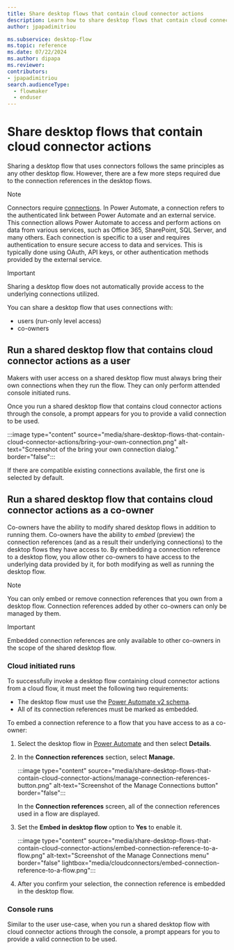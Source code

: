 ```yaml
---
title: Share desktop flows that contain cloud connector actions
description: Learn how to share desktop flows that contain cloud connector actions.
author: jpapadimitriou

ms.subservice: desktop-flow
ms.topic: reference
ms.date: 07/22/2024
ms.author: dipapa
ms.reviewer: 
contributors:
- jpapadimitriou
search.audienceType: 
  - flowmaker
  - enduser
---
```


# Share desktop flows that contain cloud connector actions

Sharing a desktop flow that uses connectors follows the same principles as any other desktop flow. However, there are a few more steps required due to the connection references in the desktop flows.

> [!NOTE]
> Connectors require [connections](https://learn.microsoft.com/power-automate/add-manage-connections). In Power Automate, a connection refers to the authenticated link between Power Automate and an external service. This connection allows Power Automate to access and perform actions on data from various services, such as Office 365, SharePoint, SQL Server, and many others. Each connection is specific to a user and requires authentication to ensure secure access to data and services. This is typically done using OAuth, API keys, or other authentication methods provided by the external service.

> [!IMPORTANT]
> Sharing a desktop flow does not automatically provide access to the underlying connections utilized.

You can share a desktop flow that uses connections with:

- users (run-only level access)
- co-owners

## Run a shared desktop flow that contains cloud connector actions as a user

Makers with user access on a shared desktop flow must always bring their own connections when they run the flow. They can only perform attended console initiated runs.

Once you run a shared desktop flow that contains cloud connector actions through the console, a prompt appears for you to provide a valid connection to be used.

:::image type="content" source="media/share-desktop-flows-that-contain-cloud-connector-actions/bring-your-own-connection.png" alt-text="Screenshot of the bring your own connection dialog." border="false":::

If there are compatible existing connections available, the first one is selected by default.

## Run a shared desktop flow that contains cloud connector actions as a co-owner

Co-owners have the ability to modify shared desktop flows in addition to running them. Co-owners have the ability to *embed* (preview) the connection references (and as a result their underlying connections) to the desktop flows they have access to. By embedding a connection reference to a desktop flow, you allow other co-owners to have access to the underlying data provided by it, for both modifying as well as running the desktop flow.

> [!NOTE]
> You can only embed or remove connection references that you own from a desktop flow. Connection references added by other co-owners can only be managed by them.

> [!IMPORTANT]
> Embedded connection references are only available to other co-owners in the scope of the shared desktop flow.

### Cloud initiated runs

To successfully invoke a desktop flow containing cloud connector actions from a cloud flow, it must meet the following two requirements:

- The desktop flow must use the [Power Automate v2 schema](../schema.md).
- All of its connection references must be marked as embedded.

To embed a connection reference to a flow that you have access to as a co-owner:

1. Select the desktop flow in [Power Automate](https://make.powerautomate.com) and then select **Details**.
1. In the **Connection references** section, select **Manage.**

    :::image type="content" source="media/share-desktop-flows-that-contain-cloud-connector-actions/manage-connection-references-button.png" alt-text="Screenshot of the Manage Connections button" border="false":::

    In the **Connection references** screen, all of the connection references used in a flow are displayed.
1. Set the **Embed in desktop flow** option to **Yes** to enable it.

    :::image type="content" source="media/share-desktop-flows-that-contain-cloud-connector-actions/embed-connection-reference-to-a-flow.png" alt-text="Screenshot of the Manage Connections menu" border="false" lightbox="media/cloudconnectors/embed-connection-reference-to-a-flow.png":::

1. After you confirm your selection, the connection reference is embedded in the desktop flow.

### Console runs

Similar to the user use-case, when you run a shared desktop flow with cloud connector actions through the console, a prompt appears for you to provide a valid connection to be used.
